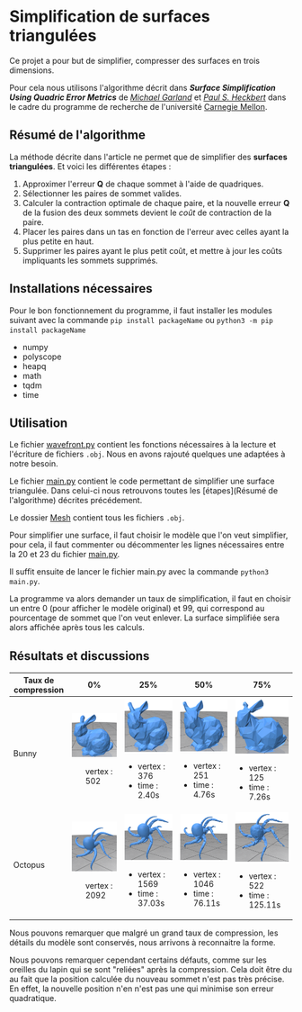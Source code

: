 # Simplification de surfaces triangulées

Ce projet a pour but de simplifier, compresser des surfaces en trois dimensions.

Pour cela nous utilisons l'algorithme décrit dans ***Surface Simplification Using Quadric Error Metrics*** de *[Michael Garland](https://www.cs.cmu.edu/afs/cs/user/garland/www/home.html)* et *[Paul S. Heckbert](https://www.cs.cmu.edu/~ph/)* dans le cadre du programme de recherche de l'université [Carnegie Mellon](https://www.cmu.edu/).

## Résumé de l'algorithme

La méthode décrite dans l'article ne permet que de simplifier des **surfaces triangulées**.
Et voici les différentes étapes :
1. Approximer l'erreur **Q** de chaque sommet à l'aide de quadriques.
2. Sélectionner les paires de sommet valides.
3. Calculer la contraction optimale de chaque paire, et la nouvelle erreur **Q** de la fusion des deux sommets devient le *coût* de contraction de la paire.
4. Placer les paires dans un tas en fonction de l'erreur avec celles ayant la plus petite en haut.
5. Supprimer les paires ayant le plus petit coût, et mettre à jour les coûts impliquants les sommets supprimés.

## Installations nécessaires

Pour le bon fonctionnement du programme, il faut installer les modules suivant avec la commande `pip install packageName` ou
`python3 -m pip install packageName`

* numpy
* polyscope
* heapq
* math
* tqdm
* time

## Utilisation 

Le fichier [wavefront.py](wavefront.py) contient les fonctions nécessaires à la lecture et l'écriture de fichiers `.obj`. Nous en avons rajouté quelques une adaptées à notre besoin.

Le fichier [main.py](main.py) contient le code permettant de simplifier une surface triangulée. Dans celui-ci nous retrouvons toutes les [étapes](Résumé de l'algorithme) décrites précédement.

Le dossier [Mesh](/Mesh) contient tous les fichiers `.obj`.

Pour simplifier une surface, il faut choisir le modèle que l'on veut simplifier, pour cela, il faut commenter ou décommenter les lignes nécessaires entre la 20 et 23 du fichier [main.py](main.py).

Il suffit ensuite de lancer le fichier main.py avec la commande `python3 main.py`.

La programme va alors demander un taux de simplification, il faut en choisir un entre 0 (pour afficher le modèle original) et 99, qui correspond au pourcentage de sommet que l'on veut enlever. La surface simplifiée sera alors affichée après tous les calculs.

## Résultats et discussions

| Taux de compression |    0%    |    25%    |    50%    |    75%    |
| --------------------|----------|-----------|-----------|-----------|
| Bunny | <img src="/readme_assets/bunny.png"> <ul>vertex : 502</ul> | <img src="/readme_assets/bunny25.png"> <ul><li>vertex : 376</li><li>time : 2.40s</li></ul> | <img src="/readme_assets/bunny50.png"> <ul><li>vertex : 251</li><li>time : 4.76s</li></ul> | <img src="/readme_assets/bunny75.png"> <ul><li>vertex : 125</li><li>time : 7.26s</li></ul>
| Octopus | <img src="/readme_assets/octopus.png"> <ul>vertex : 2092</ul> | <img src="/readme_assets/octopus25.png"> <ul><li>vertex : 1569</li><li>time : 37.03s</li></ul> | <img src="/readme_assets/octopus50.png"> <ul><li>vertex : 1046</li><li>time : 76.11s</li></ul> | <img src="/readme_assets/octopus75.png"> <ul><li>vertex : 522</li><li>time : 125.11s</li></ul>

Nous pouvons remarquer que malgré un grand taux de compression, les détails du modèle sont conservés, nous arrivons à reconnaitre la forme.

Nous pouvons remarquer cependant certains défauts, comme sur les oreilles du lapin qui se sont "reliées" après la compression. Cela doit être du au fait que la position calculée du nouveau sommet n'est pas très précise. En effet, la nouvelle position n'en n'est pas une qui minimise son erreur quadratique.
